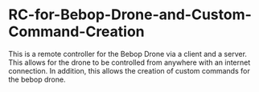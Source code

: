 # RC-for-Bebop-Drone-and-Custom-Command-Creation
This is a remote controller for the Bebop Drone via a client and a server. This allows for the drone to be controlled from anywhere with an internet connection. In addition, this  allows the creation of custom commands for the bebop drone.
